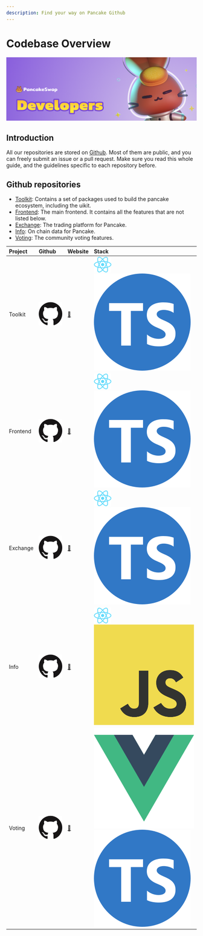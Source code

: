 ```yaml
---
description: Find your way on Pancake Github
---
```


# Codebase Overview

![](../../.gitbook/assets/docs-masthead-18-%20%281%29.png)

## Introduction

All our repositories are stored on [Github](https://github.com/pancakeswap). Most of them are public, and you can freely submit an issue or a pull request. Make sure you read this whole guide, and the guidelines specific to each repository before.

## Github repositories

* [Toolkit](https://github.com/pancakeswap/pancake-toolkit): Contains a set of packages used to build the pancake ecosystem, including the  uikit.
* [Frontend](https://github.com/pancakeswap/pancake-frontend): The main frontend. It contains all the features that are not listed below.
* [Exchange](https://github.com/pancakeswap/pancake-swap-interface): The trading platform for Pancake.
* [Info](https://github.com/pancakeswap/pancake-info): On chain data for Pancake.
* [Voting](https://github.com/pancakeswap/snapshot-front): The community voting features.

| Project | Github | Website | Stack |
| :--- | :--- | :--- | :--- |
| Toolkit | [![](../../.gitbook/assets/github-mark-120px-plus.png)](https://github.com/pancakeswap/pancake-toolkit) | [🔗](https://pancakeswap-uikit.netlify.app/) | ![](../../.gitbook/assets/download.svg)![](../../.gitbook/assets/ts-logo-round-128.svg) |
| Frontend | [![](../../.gitbook/assets/github-mark-120px-plus.png)](https://github.com/pancakeswap/pancake-frontend) | [🔗](https://pancakeswap.finance/) | ![](../../.gitbook/assets/download.svg)![](../../.gitbook/assets/ts-logo-round-128.svg) |
| Exchange | [![](../../.gitbook/assets/github-mark-120px-plus.png)](https://github.com/pancakeswap/pancake-swap-interface) | [🔗](https://exchange.pancakeswap.finance/) | ![](../../.gitbook/assets/download.svg)![](../../.gitbook/assets/ts-logo-round-128.svg) |
| Info | [![](../../.gitbook/assets/github-mark-120px-plus.png)](https://github.com/pancakeswap/pancake-info) | [🔗](https://pancakeswap.info/) | ![](../../.gitbook/assets/download.svg)![](../../.gitbook/assets/javascript-logo.png) |
| Voting | [![](../../.gitbook/assets/github-mark-120px-plus.png)](https://github.com/pancakeswap/snapshot-front) | [🔗](https://voting.pancakeswap.finance/) | ![](../../.gitbook/assets/logo.png) ![](../../.gitbook/assets/ts-logo-round-128.svg) |

